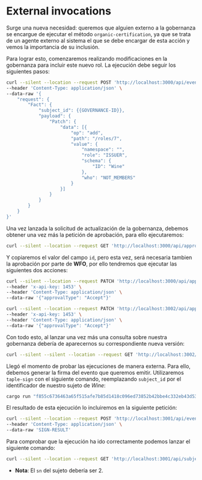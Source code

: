 # External invocations

Surge una nueva necesidad: queremos que alguien externo a la gobernanza se encargue de ejecutar el método `organic-certification`, ya que se trata de un agente externo al sistema el que se debe encargar de esta acción y vemos la importancia de su inclusión.

Para lograr esto, comenzaremos realizando modificaciones en la gobernanza para incluir este nuevo rol. La ejecución debe seguir los siguientes pasos:

```bash
curl --silent --location --request POST 'http://localhost:3000/api/event-requests' \
--header 'Content-Type: application/json' \
--data-raw '{
    "request": {
        "Fact": {
            "subject_id": {{GOVERNANCE-ID}},
            "payload": {
                "Patch": {
                    "data": [{
                        "op": "add",
                        "path": "/roles/7",
                        "value": {
                            "namespace": "",
                            "role": "ISSUER",
                            "schema": {
                                "ID": "Wine"
                            },
                            "who": "NOT_MEMBERS"
                        }
                    }]
                }
            }
        }
    }
}'
```

Una vez lanzada la solicitud de actualización de la gobernanza, debemos obtener una vez más la petición de aprobación, para ello ejecutaremos:

```bash
curl --silent --location --request GET 'http://localhost:3000/api/approval-requests?status=Pending'
```

Y copiaremos el valor del campo `id`, pero esta vez, será necesaria tambien la aprobación por parte de **WFO**, por ello tendremos que ejecutar las siguientes dos acciones:

```bash
curl --silent --location --request PATCH 'http://localhost:3000/api/approval-requests/{{ID-ANTERIOR}}' \
--header 'x-api-key: 1453' \
--header 'Content-Type: application/json' \
--data-raw '{"approvalType": "Accept"}'
```

```bash
curl --silent --location --request PATCH 'http://localhost:3002/api/approval-requests/{{ID-ANTERIOR}}' \
--header 'x-api-key: 1453' \
--header 'Content-Type: application/json' \
--data-raw '{"approvalType": "Accept"}'
```

Con todo esto, al lanzar una vez más una consulta sobre nuestra gobernanza debería de aparecernos su correspondiente nueva versión:

```bash
curl --silent --silent --location --request GET 'http://localhost:3002/api/subjects?subject_type=governances'
```

Llegó el momento de probar las ejecuciones de manera externa. Para ello, debemos generar la firma del evento que queremos emitir. Utilizaremos `taple-sign` con el siguiente comando, reemplazando `subject_id` por el identificador de nuestro sujeto de *Wine*:

```bash
cargo run "f855c6736463a65f515afe7b85d1418c096ed73852b42bbe4c332eb43d532326" "{\"Fact\":{\"subject_id\":\"{{SUBJECT-ID}}\",\"payload\":{\"OrganicCertification\":{\"fertilizers_control\":true,\"pesticides_control\":true,\"analytics\":true,\"additional_info\":\"test\"}}}}"
```

El resultado de esta ejecución lo incluiremos en la siguiente petición:

```bash
curl --silent --location --request POST 'http://localhost:3001/api/event-requests' \
--header 'Content-Type: application/json' \
--data-raw 'SIGN-RESULT'
```

Para comprobar que la ejecución ha ido correctamente podemos lanzar el siguiente comando:

```bash
curl --silent --location --request GET 'http://localhost:3001/api/subjects?subject_type=all&governanceid={{GOVERNANCE-ID}}'
```

* **Nota**: El `sn` del sujeto debería ser 2.